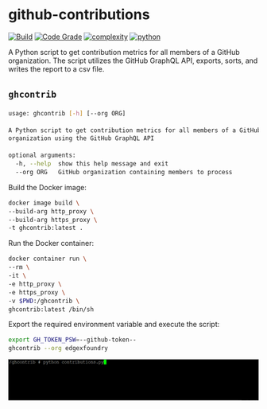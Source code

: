 # github-contributions
[![Build](https://github.com/soda480/github-contributions/actions/workflows/main.yml/badge.svg)](https://github.com/soda480/github-contributions/actions/workflows/main.yml)
[![Code Grade](https://www.code-inspector.com/project/21990/status/svg)](https://frontend.code-inspector.com/project/21990/dashboard)
[![complexity](https://img.shields.io/badge/complexity-Simple:%205-green)](https://radon.readthedocs.io/en/latest/api.html#module-radon.complexity)
[![python](https://img.shields.io/badge/python-3.6-teal)](https://www.python.org/downloads/)

A Python script to get contribution metrics for all members of a GitHub organization. The script utilizes the GitHub GraphQL API, exports, sorts, and writes the report to a csv file.

## `ghcontrib`
```bash
usage: ghcontrib [-h] [--org ORG]

A Python script to get contribution metrics for all members of a GitHub
organization using the GitHub GraphQL API

optional arguments:
  -h, --help  show this help message and exit
  --org ORG   GitHub organization containing members to process
  ```

Build the Docker image:
```bash
docker image build \
--build-arg http_proxy \
--build-arg https_proxy \
-t ghcontrib:latest .
```

Run the Docker container:
```bash
docker container run \
--rm \
-it \
-e http_proxy \
-e https_proxy \
-v $PWD:/ghcontrib \
ghcontrib:latest /bin/sh
```

Export the required environment variable and execute the script:
```bash
export GH_TOKEN_PSW=--github-token--
ghcontrib --org edgexfoundry
```

![preview](https://raw.githubusercontent.com/soda480/github-contributions/master/docs/images/contributions.gif)

